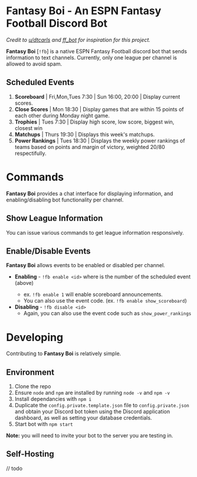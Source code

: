 # Fantasy Boi - An ESPN Fantasy Football Discord Bot

_Credit to [u/dtcarls](https://github.com/dtcarls) and [ff_bot](https://github.com/dtcarls/ff_bot) for inspiration for this project._

**Fantasy Boi** [`!fb`] is a native ESPN Fantasy Football discord bot that sends information to text channels. Currently, only one league per channel is allowed to avoid spam.

## Scheduled Events
1. **Scoreboard** | Fri,Mon,Tues 7:30 | Sun 16:00, 20:00 | Display current scores.
1. **Close Scores** | Mon 18:30 | Display games that are within 15 points of each other during Monday night game.
1. **Trophies** | Tues 7:30 | Display high score, low score, biggest win, closest win
1. **Matchups** | Thurs 19:30 | Displays this week's matchups.
1. **Power Rankings** | Tues 18:30 | Displays the weekly power rankings of teams based on points and margin of victory, weighted 20/80 respectifully.

# Commands
**Fantasy Boi** provides a chat interface for displaying information, and enabling/disabling bot functionality per channel.

## Show League Information
You can issue various commands to get league information responsively.

## Enable/Disable Events
**Fantasy Boi** allows events to be enabled or disabled per channel.
* **Enabling** - `!fb enable <id>` where <id> is the number of the scheduled event (above)
    * ex. `!fb enable 1` will enable scoreboard announcements.
    * You can also use the event code. (ex. `!fb enable show_scoreboard`) 
* **Disabling** - `!fb disable <id>`
    * Again, you can also use the event code such as `show_power_rankings`

# Developing
Contributing to **Fantasy Boi** is relatively simple.

## Environment
1. Clone the repo
2. Ensure `node` and `npm` are installed by running `node -v` and `npm -v`
3. Install dependancies with `npm i`
4. Duplicate the `config.private.template.json` file to `config.private.json` and obtain your Discord bot token using the Discord application dashboard, as well as setting your database credentials.
5. Start bot with `npm start`

**Note:** you will need to invite your bot to the server you are testing in. 

## Self-Hosting
// todo